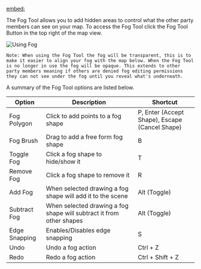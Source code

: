[embed:](https://www.youtube.com/embed/AMLmyaXMyYA)

The Fog Tool allows you to add hidden areas to control what the other party members can see on your map. To access the Fog Tool click the Fog Tool Button in the top right of the map view.

![Using Fog](usingFog)

`Note: When using the Fog Tool the fog will be transparent, this is to make it easier to align your fog with the map below. When the Fog Tool is no longer in use the fog will be opaque. This extends to other party members meaning if others are denied fog editing permissions they can not see under the fog until you reveal what's underneath.`

A summary of the Fog Tool options are listed below.

| Option        | Description                                                          | Shortcut                                       |
| ------------- | -------------------------------------------------------------------- | ---------------------------------------------- |
| Fog Polygon   | Click to add points to a fog shape                                   | P, Enter (Accept Shape), Escape (Cancel Shape) |
| Fog Brush     | Drag to add a free form fog shape                                    | B                                              |
| Toggle Fog    | Click a fog shape to hide/show it                                    | T                                              |
| Remove Fog    | Click a fog shape to remove it                                       | R                                              |
| Add Fog       | When selected drawing a fog shape will add it to the scene           | Alt (Toggle)                                   |
| Subtract Fog  | When selected drawing a fog shape will subtract it from other shapes | Alt (Toggle)                                   |
| Edge Snapping | Enables/Disables edge snapping                                       | S                                              |
| Undo          | Undo a fog action                                                    | Ctrl + Z                                       |
| Redo          | Redo a fog action                                                    | Ctrl + Shift + Z                               |

